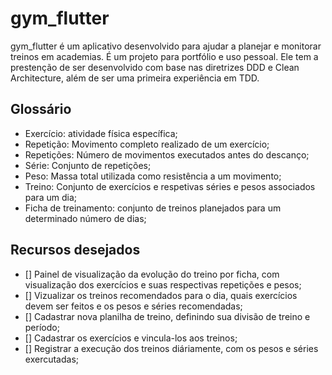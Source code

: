 # gym_flutter

gym_flutter é um aplicativo desenvolvido para ajudar a planejar e monitorar treinos em academias. É um projeto para portfólio e uso pessoal.
Ele tem a prestenção de ser desenvolvido com base nas diretrizes DDD e Clean Architecture, além de ser uma primeira experiência em TDD.

## Glossário

- Exercício: atividade física específica;
- Repetição: Movimento completo realizado de um exercício;
- Repetições: Número de movimentos executados antes do descanço;
- Série: Conjunto de repetições;
- Peso: Massa total utilizada como resistência a um movimento;
- Treino: Conjunto de exercícios e respetivas séries e pesos associados para um dia;
- Ficha de treinamento: conjunto de treinos planejados para um determinado número de dias;
## Recursos desejados

- [] Painel de visualização da evolução do treino por ficha, com visualização dos exercícios e suas respectivas repetições e pesos;
- [] Vizualizar os treinos recomendados para o dia, quais exercícios devem ser feitos e os pesos e séries recomendadas;
- [] Cadastrar nova planilha de treino, definindo sua divisão de treino e período;
- [] Cadastrar os exercícios e vincula-los aos treinos;
- [] Registrar a execução dos treinos diáriamente, com os pesos e séries exercutadas;